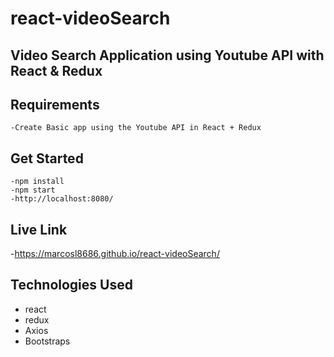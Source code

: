 # react-videoSearch



## Video Search Application using Youtube API with React & Redux
## Requirements
	-Create Basic app using the Youtube API in React + Redux


## Get Started
	-npm install
	-npm start
	-http://localhost:8080/
## Live Link
 -https://marcosl8686.github.io/react-videoSearch/

 ## Technologies Used
 - react
 - redux
 - Axios
 - Bootstraps
